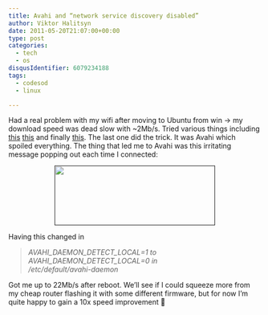 ```yaml
---
title: Avahi and “network service discovery disabled”
author: Viktor Halitsyn
date: 2011-05-20T21:07:00+00:00
type: post
categories:
  - tech
  - os
disqusIdentifier: 6079234188
tags:
  - codesod
  - linux

---
```

Had a real problem with my wifi after moving to Ubuntu from win -> my download speed was dead slow with ~2Mb/s. Tried various things including [this][1] [this][2] and finally [this][3]. The last one did the trick. It was Avahi which spoiled everything. The thing that led me to Avahi was this irritating message popping out each time I connected:

<div style="clear: both; text-align: center;">
</div>

<div style="clear: both; text-align: center;">
</div>

<div style="clear: both; text-align: center;">
</div>

<div style="clear: both; text-align: center;">
</div>

<div style="clear: both; text-align: center;">
</div>

<div style="clear: both; text-align: center;">
  <a href="" style="margin-left: 1em; margin-right: 1em;"><img border="0" height="119" src="" width="320" /></a>
</div>

Having this changed in

> _AVAHI\_DAEMON\_DETECT\_LOCAL=1 to AVAHI\_DAEMON\_DETECT\_LOCAL=0 in   
> /etc/default/avahi-daemon_

Got me up to 22Mb/s after reboot. We&#8217;ll see if I could squeeze more from my cheap router flashing it with some different firmware, but for now I&#8217;m quite happy to gain a 10x speed improvement 🙂

 [1]: http://ubuntuforums.org/showthread.php?t=1596769
 [2]: http://lokir.wordpress.com/2010/11/08/slow-wifi-problem-solved-ubuntu-10-04-10-10/
 [3]: http://ubuntuforums.org/showthread.php?t=1282321